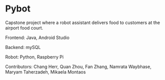 # Pybot
Capstone project where a robot assistant delivers food to customers at the airport food court.

Frontend: Java, Android Studio

Backend: mySQL

Robot: Python, Raspberry Pi

Contributors:
Chang Herr, Quan Zhou, Fan Zhang, Namrata Waybhase, Maryam Taherzadeh, Mikaela Montaos
